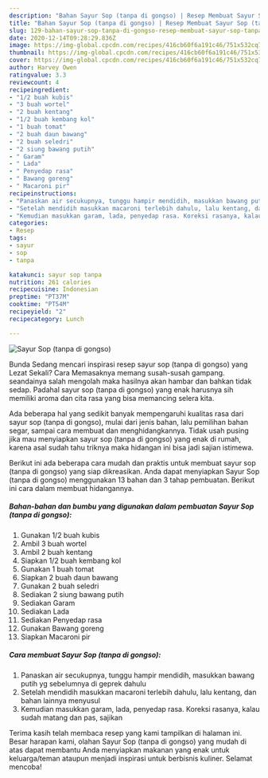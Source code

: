 ```yaml
---
description: "Bahan Sayur Sop (tanpa di gongso) | Resep Membuat Sayur Sop (tanpa di gongso) Yang Enak dan Simpel"
title: "Bahan Sayur Sop (tanpa di gongso) | Resep Membuat Sayur Sop (tanpa di gongso) Yang Enak dan Simpel"
slug: 129-bahan-sayur-sop-tanpa-di-gongso-resep-membuat-sayur-sop-tanpa-di-gongso-yang-enak-dan-simpel
date: 2020-12-14T09:28:29.836Z
image: https://img-global.cpcdn.com/recipes/416cb60f6a191c46/751x532cq70/sayur-sop-tanpa-di-gongso-foto-resep-utama.jpg
thumbnail: https://img-global.cpcdn.com/recipes/416cb60f6a191c46/751x532cq70/sayur-sop-tanpa-di-gongso-foto-resep-utama.jpg
cover: https://img-global.cpcdn.com/recipes/416cb60f6a191c46/751x532cq70/sayur-sop-tanpa-di-gongso-foto-resep-utama.jpg
author: Harvey Owen
ratingvalue: 3.3
reviewcount: 4
recipeingredient:
- "1/2 buah kubis"
- "3 buah wortel"
- "2 buah kentang"
- "1/2 buah kembang kol"
- "1 buah tomat"
- "2 buah daun bawang"
- "2 buah seledri"
- "2 siung bawang putih"
- " Garam"
- " Lada"
- " Penyedap rasa"
- " Bawang goreng"
- " Macaroni pir"
recipeinstructions:
- "Panaskan air secukupnya, tunggu hampir mendidih, masukkan bawang putih yg sebelumnya di geprek dahulu"
- "Setelah mendidih masukkan macaroni terlebih dahulu, lalu kentang, dan bahan lainnya menyusul"
- "Kemudian masukkan garam, lada, penyedap rasa. Koreksi rasanya, kalau sudah matang dan pas, sajikan"
categories:
- Resep
tags:
- sayur
- sop
- tanpa

katakunci: sayur sop tanpa 
nutrition: 261 calories
recipecuisine: Indonesian
preptime: "PT37M"
cooktime: "PT54M"
recipeyield: "2"
recipecategory: Lunch

---
```



![Sayur Sop (tanpa di gongso)](https://img-global.cpcdn.com/recipes/416cb60f6a191c46/751x532cq70/sayur-sop-tanpa-di-gongso-foto-resep-utama.jpg)

Bunda Sedang mencari inspirasi resep sayur sop (tanpa di gongso) yang Lezat Sekali? Cara Memasaknya memang susah-susah gampang. seandainya salah mengolah maka hasilnya akan hambar dan bahkan tidak sedap. Padahal sayur sop (tanpa di gongso) yang enak harusnya sih memiliki aroma dan cita rasa yang bisa memancing selera kita.

Ada beberapa hal yang sedikit banyak mempengaruhi kualitas rasa dari sayur sop (tanpa di gongso), mulai dari jenis bahan, lalu pemilihan bahan segar, sampai cara membuat dan menghidangkannya. Tidak usah pusing jika mau menyiapkan sayur sop (tanpa di gongso) yang enak di rumah, karena asal sudah tahu triknya maka hidangan ini bisa jadi sajian istimewa.




Berikut ini ada beberapa cara mudah dan praktis untuk membuat sayur sop (tanpa di gongso) yang siap dikreasikan. Anda dapat menyiapkan Sayur Sop (tanpa di gongso) menggunakan 13 bahan dan 3 tahap pembuatan. Berikut ini cara dalam membuat hidangannya.

<!--inarticleads1-->

##### Bahan-bahan dan bumbu yang digunakan dalam pembuatan Sayur Sop (tanpa di gongso):

1. Gunakan 1/2 buah kubis
1. Ambil 3 buah wortel
1. Ambil 2 buah kentang
1. Siapkan 1/2 buah kembang kol
1. Gunakan 1 buah tomat
1. Siapkan 2 buah daun bawang
1. Gunakan 2 buah seledri
1. Sediakan 2 siung bawang putih
1. Sediakan  Garam
1. Sediakan  Lada
1. Sediakan  Penyedap rasa
1. Gunakan  Bawang goreng
1. Siapkan  Macaroni pir




<!--inarticleads2-->

##### Cara membuat Sayur Sop (tanpa di gongso):

1. Panaskan air secukupnya, tunggu hampir mendidih, masukkan bawang putih yg sebelumnya di geprek dahulu
1. Setelah mendidih masukkan macaroni terlebih dahulu, lalu kentang, dan bahan lainnya menyusul
1. Kemudian masukkan garam, lada, penyedap rasa. Koreksi rasanya, kalau sudah matang dan pas, sajikan




Terima kasih telah membaca resep yang kami tampilkan di halaman ini. Besar harapan kami, olahan Sayur Sop (tanpa di gongso) yang mudah di atas dapat membantu Anda menyiapkan makanan yang enak untuk keluarga/teman ataupun menjadi inspirasi untuk berbisnis kuliner. Selamat mencoba!
